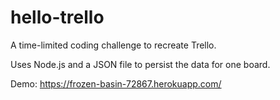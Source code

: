 # hello-trello

A time-limited coding challenge to recreate Trello.

Uses Node.js and a JSON file to persist the data for one board.

Demo: https://frozen-basin-72867.herokuapp.com/
